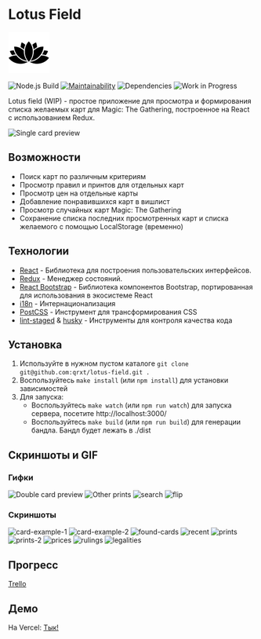 # Lotus Field 
![alt text](https://github.com/qrxt/lotus-field/blob/master/public/img/lotus.png?raw=true)

![Node.js Build](https://github.com/qrxt/lotus-field/workflows/Node.js%20Build/badge.svg) [![Maintainability](https://api.codeclimate.com/v1/badges/0bf1a80c9b55f49de77a/maintainability)](https://codeclimate.com/github/qrxt/lotus-field/maintainability) ![Dependencies](https://david-dm.org/qrxt/lotus-field.svg) ![Work in Progress](https://img.shields.io/badge/WIP-%20-yellow)

Lotus field (WIP) - простое приложение для просмотра и формирования списка желаемых карт для Magic: The Gathering, построенное на React с использованием Redux.

![Single card preview](https://user-images.githubusercontent.com/46269438/97425997-e9ae5c00-1923-11eb-95fc-05fcef562579.gif)

## Возможности
- Поиск карт по различным критериям
- Просмотр правил и принтов для отдельных карт
- Просмотр цен на отдельные карты
- Добавление понравившихся карт в вишлист
- Просмотр случайных карт Magic: The Gathering
- Сохранение списка последних просмотренных карт и списка желаемого с помощью LocalStorage (временно)

## Технологии
- [React](https://reactjs.org/) - Библиотека для построения пользовательских интерфейсов.
- [Redux](https://redux.js.org/) - Менеджер состояний.
- [React Bootstrap](https://react-bootstrap.github.io/) - Библиотека компонентов Bootstrap, портированная для использования в экосистеме React
- [i18n](https://react.i18next.com/) - Интернационализация
- [PostCSS](https://postcss.org/) - Инструмент для трансформирования CSS
- [lint-staged](https://github.com/okonet/lint-staged) & [husky](https://typicode.github.io/husky/) - Инструменты для контроля качества кода

## Установка
1. Используйте в нужном пустом каталоге `git clone git@github.com:qrxt/lotus-field.git .`
2. Воспользуйтесь `make install` (или `npm install`) для установки зависимостей
3. Для запуска:
    * Воспользуйтесь `make watch` (или `npm run watch`) для запуска сервера, посетите http://localhost:3000/
    * Воспользуйтесь `make build` (или `npm run build`) для генерации бандла. Бандл будет лежать в ./dist

## Скриншоты и GIF

### Гифки
![Double card preview](https://user-images.githubusercontent.com/46269438/97426307-4f9ae380-1924-11eb-931e-7601ac63de24.gif) ![Other prints](https://user-images.githubusercontent.com/46269438/97426312-5164a700-1924-11eb-81c5-11d98e79ee4f.gif) ![search](https://user-images.githubusercontent.com/46269438/97431977-4ca3f100-192c-11eb-9684-4aff2e6f6f6d.gif)
![flip](https://user-images.githubusercontent.com/46269438/99426258-ed2a7700-2914-11eb-8fc0-7f53bc26d0e9.gif)

### Скриншоты
![card-example-1](https://user-images.githubusercontent.com/46269438/97600267-ed240f00-1a19-11eb-8a1b-993a4630f329.JPG) ![card-example-2](https://user-images.githubusercontent.com/46269438/97600271-edbca580-1a19-11eb-98ba-f6e0a148343e.JPG)
![found-cards](https://user-images.githubusercontent.com/46269438/97600268-ed240f00-1a19-11eb-9e60-a5712e61028f.JPG) ![recent](https://user-images.githubusercontent.com/46269438/97600262-ebf2e200-1a19-11eb-9e1d-84edb26965ca.JPG)
![prints](https://user-images.githubusercontent.com/46269438/97600275-ee553c00-1a19-11eb-8c15-e8086a0cd22b.JPG) ![prints-2](https://user-images.githubusercontent.com/46269438/97600276-ee553c00-1a19-11eb-830e-43d120053dca.JPG)
![prices](https://user-images.githubusercontent.com/46269438/97600278-eeedd280-1a19-11eb-8b1f-d6318f43c983.JPG) ![rulings](https://user-images.githubusercontent.com/46269438/97600274-ee553c00-1a19-11eb-90b1-fc858a76fda6.JPG)
![legalities](https://user-images.githubusercontent.com/46269438/97609004-25304f80-1a24-11eb-9ab6-68140d300a34.JPG)

## Прогресс
[Trello](https://trello.com/b/v2mW0LRI/lotus-field)

## Демо
На Vercel: [Тык!](https://lotus-field.vercel.app/)
